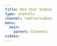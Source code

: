 ```yaml
---
title: Red Star Videos
type: channels
channel: redstarvideos
menu:
  main:
    parent: Channels
videos:
---
```


